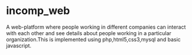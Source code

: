 # incomp_web
A web-platform where people working in different companies can interact with each other and see details about people working in a particular organization.This is implemented using php,html5,css3,mysql and basic javascript.
